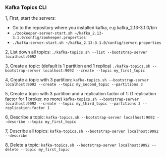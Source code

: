 ### Kafka Topics CLI
1, First, start the servers: 
- Go to the repository where you installed kafka, e.g kafka_2.13-3.1.0/bin
- `./zookeeper-server-start.sh ~/kafka_2.13-3.1.0/config/zookeeper.properties`
- `./kafka-server-start.sh ~/kafka_2.13-3.1.0/config/server.properties`

2, List down all topics:
`./kafka-topics.sh --list --bootstrap-server localhost:9092`

3, Create a topic: 
(default is 1 partition and 1 replica)
`./kafka-topics.sh --bootstrap-server localhost:9092 --create --topic my_first_topic`

4, Create a topic with 3 partition:
`kafka-topics.sh --bootstrap-server localhost:9092 --create --topic my_second_topic --partitions 3`

5, Create a topic with 3 partition and a replication factor of 1: 
(1 replication factor for 1 broker, no more)
`kafka-topics.sh --bootstrap-server localhost:9092 --create --topic my_third_topic --partitions 3 --replication-factor 1`

6, Describe a topic:
`kafka-topics.sh --bootstrap-server localhost:9092 --describe --topic my_first_topic`

7, Describe all topics:
`kafka-topics.sh --bootstrap-server localhost:9092 --describe`

8, Delete a topic:
`kafka-topics.sh --bootstrap-server localhost:9092 --delete --topic my_first_topic`

